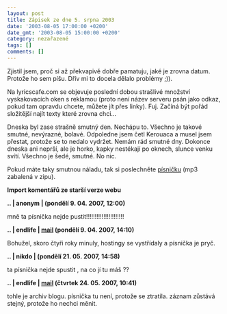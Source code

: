 ```yaml
---
layout: post
title: Zápisek ze dne 5. srpna 2003
date: '2003-08-05 17:00:00 +0200'
date_gmt: '2003-08-05 15:00:00 +0200'
category: nezařazené
tags: []
comments: []
---
```

<p>Zjistil jsem, proč si až překvapivě dobře pamatuju, jaké je zrovna datum. Protože ho sem píšu. Dřív mi to docela   dělalo problémy ;)).</p>
<p>Na lyricscafe.com se objevuje poslední dobou strašlivé množství vyskakovacích oken s reklamou (proto   není název serveru psán jako odkaz, pokud tam opravdu chcete, můžete jít přes linky). Fuj. Začíná   být pořád složitější najít texty které zrovna chci...</p>
<p>Dneska byl zase strašně smutný den. Nechápu to. Všechno je takové smutné, nevýrazné, bolavé. Odpoledne   jsem četl Kerouaca a musel jsem přestat, protože se to nedalo vydržet. Nemám rád smutné dny. Dokonce   dneska ani neprší, ale je horko, kapky nestékají po oknech, slunce venku svítí. Všechno je šedé, smutné. No nic.</p>
<p>Pokud máte taky smutnou náladu, tak si poslechněte <a href="%base_url%/assets/old-images/pisnicka.zip">písničku</a> (mp3 zabalená v zipu).
<div class="import-komentaru">
<p><strong>Import komentářů ze starší verze webu</strong></p>
<div class="comment">
<p style="font-weight:bold"><span class="compredmet">..</span> | <span class="comname">anonym</span> | (pondělí&nbsp;9.&nbsp;04.&nbsp;2007,&nbsp;12:00)</p>
<p>mně ta písnička nejde pustit!!!!!!!!!!!!!!!!!!!!!! </p>
</div>
<div class="comment">
<p style="font-weight:bold"><span class="compredmet">..</span> | <span class="comname">endlife</span> |  <a href="mailto:jan.martinek@post.cz">mail</a> (pondělí&nbsp;9.&nbsp;04.&nbsp;2007,&nbsp;14:10)</p>
<p>Bohužel, skoro čtyři roky minuly, hostingy se vystřídaly a písnička je pryč. </p>
</div>
<div class="comment">
<p style="font-weight:bold"><span class="compredmet">..</span> | <span class="comname">nikdo</span> | (pondělí&nbsp;21.&nbsp;05.&nbsp;2007,&nbsp;14:58)</p>
<p>ta písnička nejde spustit , na co jí tu máš ?? </p>
</div>
<div class="comment">
<p style="font-weight:bold"><span class="compredmet">..</span> | <span class="comname">endlife</span> |  <a href="mailto:jan.martinek@post.cz">mail</a> (čtvrtek&nbsp;24.&nbsp;05.&nbsp;2007,&nbsp;10:41)</p>
<p>tohle je archiv blogu. písnička tu není, protože se ztratila. záznam zůstává stejný, protože ho nechci měnit. </p>
</div>
</div>

